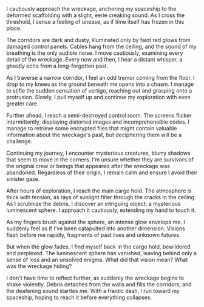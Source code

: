 I cautiously approach the wreckage, anchoring my spaceship to the deformed scaffolding with a slight, eerie creaking sound. As I cross the threshold, I sense a feeling of unease, as if time itself has frozen in this place.

The corridors are dark and dusty, illuminated only by faint red glows from damaged control panels. Cables hang from the ceiling, and the sound of my breathing is the only audible noise. I move cautiously, examining every detail of the wreckage. Every now and then, I hear a distant whisper, a ghostly echo from a long-forgotten past.

As I traverse a narrow corridor, I feel an odd tremor coming from the floor. I drop to my knees as the ground beneath me opens into a chasm. I manage to stifle the sudden sensation of vertigo, reaching out and grasping onto a protrusion. Slowly, I pull myself up and continue my exploration with even greater care.

Further ahead, I reach a semi-destroyed control room. The screens flicker intermittently, displaying distorted images and incomprehensible codes. I manage to retrieve some encrypted files that might contain valuable information about the wreckage's past, but deciphering them will be a challenge.

Continuing my journey, I encounter mysterious creatures, blurry shadows that seem to move in the corners. I'm unsure whether they are survivors of the original crew or beings that appeared after the wreckage was abandoned. Regardless of their origin, I remain calm and ensure I avoid their sinister gaze.

After hours of exploration, I reach the main cargo hold. The atmosphere is thick with tension, as rays of sunlight filter through the cracks in the ceiling. As I scrutinize the debris, I discover an intriguing object: a mysterious luminescent sphere. I approach it cautiously, extending my hand to touch it.

As my fingers brush against the sphere, an intense glow envelops me. I suddenly feel as if I've been catapulted into another dimension. Visions flash before me rapidly, fragments of past lives and unknown futures.

But when the glow fades, I find myself back in the cargo hold, bewildered and perplexed. The luminescent sphere has vanished, leaving behind only a sense of loss and an unsolved enigma. What did that vision mean? What was the wreckage hiding?

I don't have time to reflect further, as suddenly the wreckage begins to shake violently. Debris detaches from the walls and fills the corridors, and the deafening sound startles me. With a frantic dash, I run toward my spaceship, hoping to reach it before everything collapses.